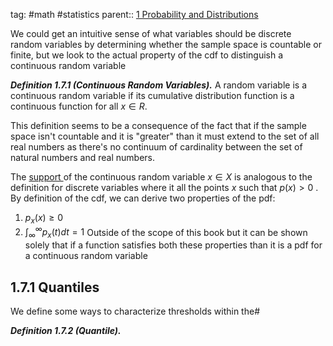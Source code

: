 tag: #math #statistics 
parent:: [1 Probability and Distributions](1%20Probability%20and%20Distributions.md)

We could get an intuitive sense of what variables should be discrete random variables by determining whether the sample space is countable or finite, but we look to the actual property of the cdf to distinguish a continuous random variable

***Definition 1.7.1 (Continuous Random Variables).*** A random variable is a continuous random variable if its cumulative distribution function is a continuous function for all $x \in R$.

This definition seems to be a consequence of the fact that if the sample space isn't countable and it is "greater" than it must extend to the set of all real numbers as there's no continuum of cardinality between the set of natural numbers and real numbers.

The <u>support </u> of the continuous random variable $x \in X$ is analogous to the definition for discrete variables where it all the points $x$ such that $p(x) \gt 0$ . By definition of the cdf, we can derive two properties of the pdf:
1) $p_x(x) \ge 0$ 
2) $\int_{\infty}^{\infty} p_x(t)dt = 1$ 
Outside of the scope of this book but it can be shown solely that if a function satisfies both these properties than it is a pdf for a continuous random variable

## 1.7.1 Quantiles
We define some ways to characterize thresholds within the#

***Definition 1.7.2 (Quantile).*** 